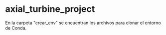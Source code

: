 # axial_turbine_project

En la carpeta "crear_env" se encuentran los archivos para clonar el entorno de Conda.

